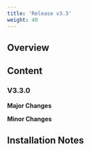 ```yaml
---
title: 'Release v3.3'
weight: 40
---
```


## Overview


## Content


### V3.3.0
**Major Changes**


**Minor Changes**


## Installation Notes


